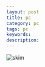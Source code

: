 ```yaml
---
layout: post
title: pc
category: pc
tags: pc
keywords: 
description: 
---
```


![skim](/public/img/pc/pcr_1.png)